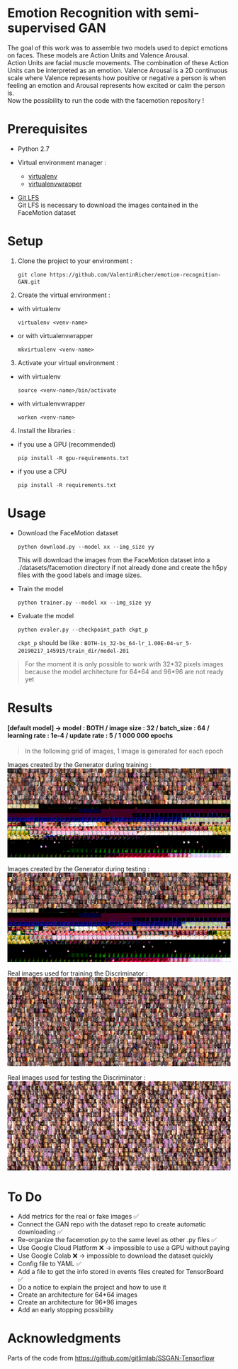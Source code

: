 # Emotion Recognition with semi-supervised GAN

The goal of this work was to assemble two models used to depict emotions on faces. These models are Action Units and Valence Arousal. <br/>
Action Units are facial muscle movements. The combination of these Action Units can be interpreted as an emotion. 
Valence Arousal is a 2D continuous scale where Valence represents how positive or negative a person is when feeling an emotion and Arousal represents how excited or calm the person is. <br/>
Now the possibility to run the code with the facemotion repository ! 

# Prerequisites 

- Python 2.7
- Virtual environment manager :
  - [virtualenv](https://virtualenv.pypa.io/en/latest/)
  - [virtualenvwrapper](https://virtualenvwrapper.readthedocs.io/en/latest/)
  
- [Git LFS](https://git-lfs.github.com) <br/>
Git LFS is necessary to download the images contained in the FaceMotion dataset

# Setup

1. Clone the project to your environment :
    ```
    git clone https://github.com/ValentinRicher/emotion-recognition-GAN.git
    ```

2. Create the virtual environment : 
  - with virtualenv
    ```
    virtualenv <venv-name>
    ```
  - or with virtualenvwrapper
    ```
    mkvirtualenv <venv-name>
    ```

3. Activate your virtual environment :
  - with virtualenv
    ```
    source <venv-name>/bin/activate
    ```
  - with virtualenvwrapper
    ```
    workon <venv-name>
    ```

4. Install the libraries :
  - if you use a GPU (recommended)
    ```
    pip install -R gpu-requirements.txt
    ```
  - if you use a CPU
    ```
    pip install -R requirements.txt
    ```

# Usage

- Download the FaceMotion dataset
    ```
    python download.py --model xx --img_size yy
    ```
    This will download the images from the FaceMotion dataset into a ./datasets/facemotion directory if not already done and create the h5py files with the good labels and image sizes.


- Train the model
    ```
    python trainer.py --model xx --img_size yy
    ```
    
- Evaluate the model
    ```
    python evaler.py --checkpoint_path ckpt_p
    ```
    `ckpt_p` should be like : `BOTH-is_32-bs_64-lr_1.00E-04-ur_5-20190217_145915/train_dir/model-201`

> For the moment it is only possible to work with 32\*32 pixels images because the model architecture for 64\*64 and 96\*96 are not ready yet

# Results

#### [default model] -> model : BOTH / image size : 32 / batch_size : 64 / learning rate : 1e-4 / update rate : 5 / 1 000 000 epochs

> In the following grid of images, 1 image is generated for each epoch

Images created by the Generator during training :
![train fake images](/images/grid_train_fake_0.png)

Images created by the Generator during testing :
![test fake images](/images/grid_test_fake_0.png)

Real images used for training the Discriminator :
![train real images](/images/grid_train_real.png)

Real images used for testing the Discriminator :
![test real images](/images/grid_test_real.png)

# To Do

- Add metrics for the real or fake images ✅
- Connect the GAN repo with the dataset repo to create automatic downloading ✅
- Re-organize the facemotion.py to the same level as other .py files ✅
- Use Google Cloud Platform ❌ -> impossible to use a GPU without paying
- Use Google Colab ❌ -> impossible to download the dataset quickly
- Config file to YAML ✅
- Add a file to get the info stored in events files created for TensorBoard ✅
- Do a notice to explain the project and how to use it 
- Create an architecture for 64*64 images
- Create an architecture for 96*96 images
- Add an early stopping possibility


# Acknowledgments

Parts of the code from https://github.com/gitlimlab/SSGAN-Tensorflow
